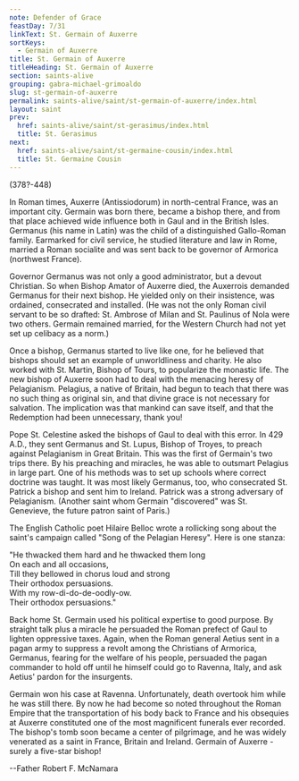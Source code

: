 ```yaml
---
note: Defender of Grace
feastDay: 7/31
linkText: St. Germain of Auxerre
sortKeys:
  - Germain of Auxerre
title: St. Germain of Auxerre
titleHeading: St. Germain of Auxerre
section: saints-alive
grouping: gabra-michael-grimoaldo
slug: st-germain-of-auxerre
permalink: saints-alive/saint/st-germain-of-auxerre/index.html
layout: saint
prev:
  href: saints-alive/saint/st-gerasimus/index.html
  title: St. Gerasimus
next:
  href: saints-alive/saint/st-germaine-cousin/index.html
  title: St. Germaine Cousin
---
```

(378?-448)

In Roman times, Auxerre (Antissiodorum) in north-central France, was an important city. Germain was born there, became a bishop there, and from that place achieved wide influence both in Gaul and in the British Isles. Germanus (his name in Latin) was the child of a distinguished Gallo-Roman family. Earmarked for civil service, he studied literature and law in Rome, married a Roman socialite and was sent back to be governor of Armorica (northwest France).

Governor Germanus was not only a good administrator, but a devout Christian. So when Bishop Amator of Auxerre died, the Auxerrois demanded Germanus for their next bishop. He yielded only on their insistence, was ordained, consecrated and installed. (He was not the only Roman civil servant to be so drafted: St. Ambrose of Milan and St. Paulinus of Nola were two others. Germain remained married, for the Western Church had not yet set up celibacy as a norm.)

Once a bishop, Germanus started to live like one, for he believed that bishops should set an example of unworldliness and charity. He also worked with St. Martin, Bishop of Tours, to popularize the monastic life. The new bishop of Auxerre soon had to deal with the menacing heresy of Pelagianism. Pelagius, a native of Britain, had begun to teach that there was no such thing as original sin, and that divine grace is not necessary for salvation. The implication was that mankind can save itself, and that the Redemption had been unnecessary, thank you!

Pope St. Celestine asked the bishops of Gaul to deal with this error. In 429 A.D., they sent Germanus and St. Lupus, Bishop of Troyes, to preach against Pelagianism in Great Britain. This was the first of Germain's two trips there. By his preaching and miracles, he was able to outsmart Pelagius in large part. One of his methods was to set up schools where correct doctrine was taught. It was most likely Germanus, too, who consecrated St. Patrick a bishop and sent him to Ireland. Patrick was a strong adversary of Pelagianism. (Another saint whom Germain "discovered" was St. Genevieve, the future patron saint of Paris.)

The English Catholic poet Hilaire Belloc wrote a rollicking song about the saint's campaign called "Song of the Pelagian Heresy". Here is one stanza:

"He thwacked them hard and he thwacked them long  
On each and all occasions,  
Till they bellowed in chorus loud and strong  
Their orthodox persuasions.  
With my row-di-do-de-oodly-ow.  
Their orthodox persuasions."

Back home St. Germain used his political expertise to good purpose. By straight talk plus a miracle he persuaded the Roman prefect of Gaul to lighten oppressive taxes. Again, when the Roman general Aetius sent in a pagan army to suppress a revolt among the Christians of Armorica, Germanus, fearing for the welfare of his people, persuaded the pagan commander to hold off until he himself could go to Ravenna, Italy, and ask Aetius' pardon for the insurgents.

Germain won his case at Ravenna. Unfortunately, death overtook him while he was still there. By now he had become so noted throughout the Roman Empire that the transportation of his body back to France and his obsequies at Auxerre constituted one of the most magnificent funerals ever recorded. The bishop's tomb soon became a center of pilgrimage, and he was widely venerated as a saint in France, Britain and Ireland. Germain of Auxerre - surely a five-star bishop!

\--Father Robert F. McNamara